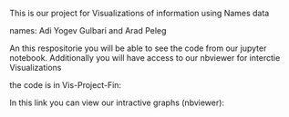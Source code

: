 This is our project for Visualizations of information using Names data

names: Adi Yogev Gulbari and Arad Peleg

An this respositorie you will be able to see the code from our jupyter notebook. Additionally you will have access to our nbviewer for interctie Visualizations

the code is in Vis-Project-Fin:

In this link you can view our intractive graphs (nbviewer):

